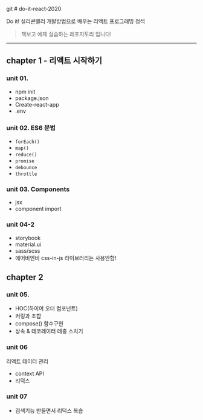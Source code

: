 git # do-it-react-2020

Do it! 실리콘밸리 개발방법으로 배우는 리액트 프로그래밍 정석

> 책보고 예제 실습하는 레포지토리 입니다!

---

## chapter 1 - 리액트 시작하기

### unit 01.

- npm init
- package.json
- Create-react-app
- .env

### unit 02. ES6 문법

- `forEach()`
- `map()`
- `reduce()`
- `promise`
- `debounce`
- `throttle`

### unit 03. Components

- jsx
- component import

### unit 04-2

- storybook
- material.ui
- sass/scss
- 에어비엔비 css-in-js 라이브러리는 사용안함!

## chapter 2

### unit 05.

- HOC(하이어 오더 컴포넌트)
- 커링과 조합
- compose() 함수구현
- 상속 & 데코레이터 데충 스치기

### unit 06

리액트 데이터 관리

- context API
- 리덕스


### unit 07
- 검색기능 만들면서 리덕스 복습
